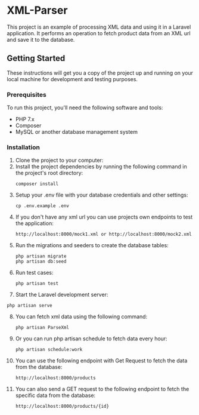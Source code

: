 # XML-Parser

This project is an example of processing XML data and using it in a Laravel application. It performs an operation to fetch product data from an XML url and save it to the database.

## Getting Started

These instructions will get you a copy of the project up and running on your local machine for development and testing purposes.

### Prerequisites

To run this project, you'll need the following software and tools:

-   PHP 7.x
-   Composer
-   MySQL or another database management system

### Installation

1. Clone the project to your computer:
2. Install the project dependencies by running the following command in the project's root directory:
    ```
    composer install
    ```
3. Setup your .env file with your database credentials and other settings:
    ```
    cp .env.example .env
    ```
4. If you don't have any xml url you can use projects own endpoints to test the application:
    ```
    http://localhost:8000/mock1.xml or http://localhost:8000/mock2.xml
    ```
5. Run the migrations and seeders to create the database tables:
    ```
    php artisan migrate
    php artisan db:seed
    ```
6. Run test cases:
    ```
    php artisan test
    ```
7. Start the Laravel development server:

```
php artisan serve
```

8. You can fetch xml data using the following command:
    ```
    php artisan ParseXml
    ```
9. Or you can run php artisan schedule to fetch data every hour:
    ```
    php artisan schedule:work
    ```
10. You can use the following endpoint with Get Request to fetch the data from the database:
    ```
    http://localhost:8000/products
    ```
11. You can also send a GET request to the following endpoint to fetch the specific data from the database:
    ```
    http://localhost:8000/products/{id}
    ```
